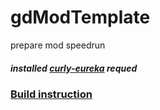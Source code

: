 # gdModTemplate
prepare mod speedrun
##### installed [curly-eureka](https://github.com/user95401/curly-eureka) requed
### [Build instruction](https://github.com/user95401/curly-eureka/wiki/Build)
